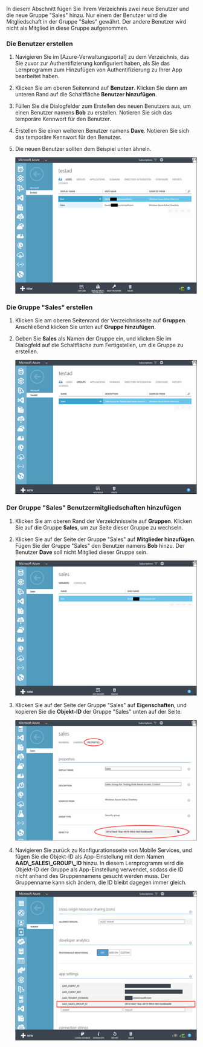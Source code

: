 In diesem Abschnitt fügen Sie Ihrem Verzeichnis zwei neue Benutzer und die neue Gruppe "Sales" hinzu. Nur einem der Benutzer wird die Mitgliedschaft in der Gruppe "Sales" gewährt. Der andere Benutzer wird nicht als Mitglied in diese Gruppe aufgenommen.

### Die Benutzer erstellen


1. Navigieren Sie im [Azure-Verwaltungsportal] zu dem Verzeichnis, das Sie zuvor zur Authentifizierung konfiguriert haben, als Sie das Lernprogramm zum Hinzufügen von Authentifizierung zu Ihrer App bearbeitet haben.
2. Klicken Sie am oberen Seitenrand auf **Benutzer**. Klicken Sie dann am unteren Rand auf die Schaltfläche **Benutzer hinzufügen**. 
3. Füllen Sie die Dialogfelder zum Erstellen des neuen Benutzers aus, um einen Benutzer namens **Bob** zu erstellen. Notieren Sie sich das temporäre Kennwort für den Benutzer. 
4. Erstellen Sie einen weiteren Benutzer namens **Dave**. Notieren Sie sich das temporäre Kennwort für den Benutzer.
5. Die neuen Benutzer sollten dem Beispiel unten ähneln.

    ![](./media/mobile-services-aad-rbac-create-sales-group/users.png)


### Die Gruppe "Sales" erstellen


1. Klicken Sie am oberen Seitenrand der Verzeichnisseite auf **Gruppen**. Anschließend klicken Sie unten auf **Gruppe hinzufügen**. 
2. Geben Sie **Sales** als Namen der Gruppe ein, und klicken Sie im Dialogfeld auf die Schaltfläche zum Fertigstellen, um die Gruppe zu erstellen. 

    ![](./media/mobile-services-aad-rbac-create-sales-group/sales-group.png)

### Der Gruppe "Sales" Benutzermitgliedschaften hinzufügen


1. Klicken Sie am oberen Rand der Verzeichnisseite auf **Gruppen**. Klicken Sie auf die Gruppe **Sales**, um zur Seite dieser Gruppe zu wechseln. 
2. Klicken Sie auf der Seite der Gruppe "Sales" auf **Mitglieder hinzufügen**. Fügen Sie der Gruppe "Sales" den Benutzer namens **Bob** hinzu. Der Benutzer **Dave** soll nicht Mitglied dieser Gruppe sein.

    ![](./media/mobile-services-aad-rbac-create-sales-group/group-membership.png)

3. Klicken Sie auf der Seite der Gruppe "Sales" auf **Eigenschaften**, und kopieren Sie die **Objekt-ID** der Gruppe "Sales" unten auf der Seite.

   
    ![](./media/mobile-services-aad-rbac-create-sales-group/sales-group-id.png)

4. Navigieren Sie zurück zu Konfigurationsseite von Mobile Services, und fügen Sie die Objekt-ID als App-Einstellung mit dem Namen **AAD\\\_SALES\\\_GROUP\\\_ID** hinzu. In diesem Lernprogramm wird die Objekt-ID der Gruppe als App-Einstellung verwendet, sodass die ID nicht anhand des Gruppennamens gesucht werden muss. Der Gruppenname kann sich ändern, die ID bleibt dagegen immer gleich.

    ![](./media/mobile-services-aad-rbac-create-sales-group/sales-group-id-app-setting.png)

<!---HONumber=August15_HO6-->